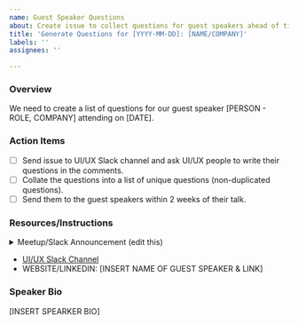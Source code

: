 ```yaml
---
name: Guest Speaker Questions
about: Create issue to collect questions for guest speakers ahead of time
title: 'Generate Questions for [YYYY-MM-DD]: [NAME/COMPANY]'
labels: ''
assignees: ''

---
```


### Overview
We need to create a list of questions for our guest speaker [PERSON - ROLE, COMPANY] attending on [DATE].

### Action Items
- [ ] Send issue to UI/UX Slack channel and ask UI/UX people to write their questions in the comments.
- [ ] Collate the questions into a list of unique questions (non-duplicated questions).
- [ ] Send them to the guest speakers within 2 weeks of their talk.

### Resources/Instructions
<details>
<summary>Meetup/Slack Announcement (edit this)</summary>

:mega: Mark your Calendars! **[INSERT SPEAKER NAME][INSERT ROLE at COMPANY]** will be visiting the **UI/UX Community of Practice on [DATE] from [TIME]!**

:speech_balloon: **Topic:** [INSERT TITLE OF TALK]
 
:question: Please post your **questions** for [INSERT SPEAKER NAME] **here** [INSERT LINK TO GITHUB ISSUE] :arrow_backward:
 
:bust_in_silhouette: **About:** [INSERT SPEAKER BIO]

:star: [INSERT SPEAKER NAME]'s LinkedIn [INSERT LINK]

Thank you!
[UI/UX CoP Co-Leads](https://github.com/hackforla/UI-UX/wiki/CoP-Leads) | [UI/UX Community of Practice](https://github.com/hackforla/UI-UX/wiki)


</details>

- [UI/UX Slack Channel](https://hackforla.slack.com/archives/C017ESHSMNG)
- WEBSITE/LINKEDIN: [INSERT NAME OF GUEST SPEAKER & LINK]

### Speaker Bio
[INSERT SPEARKER BIO]
